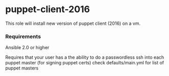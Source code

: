 # puppet-client-2016

This role will install new version of puppet client (2016) on a vm.

### Requirements
Ansible 2.0 or higher

Requires that your user has a the ability to do a passwordless ssh into each puppet master (for signing puppet certs) check defaults/main.yml for list of puppet masters

